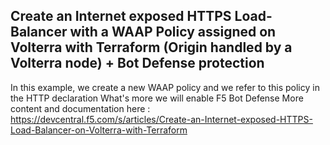 ## Create an Internet exposed HTTPS Load-Balancer with a WAAP Policy assigned on Volterra with Terraform (Origin handled by a Volterra node) + Bot Defense protection

In this example, we create a new WAAP policy and we refer to this policy in the HTTP declaration
What's more we will enable F5 Bot Defense
More content and documentation here : https://devcentral.f5.com/s/articles/Create-an-Internet-exposed-HTTPS-Load-Balancer-on-Volterra-with-Terraform